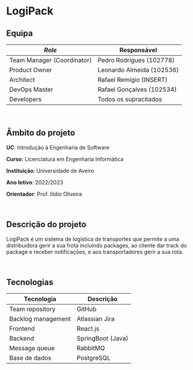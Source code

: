 # LogiPack

## Equipa
| *Role* | Responsável |
|-|-|
| Team Manager (Coordinator) | Pedro Rodrigues (102778) |
| Product Owner| Leonardo Almeida (102536) |
| Architect | Rafael Remígio (INSERT) |
| DevOps Master| Rafael Gonçalves (102534) |
| Developers | Todos os supracitados |

<br />

## Âmbito do projeto

**UC**: Introdução à Engenharia de Software

**Curso**: Licenciatura em Engenharia Informática

**Instituição**: Universidade de Aveiro

**Ano letivo**: 2022/2023

**Orientador**: Prof. Ilídio Oliveira

<br />

## Descrição do projeto

LogiPack é um sistema de logística de transportes que permite a uma distribuidora gerir a sua frota incluindo packages, ao cliente dar track do package e receber notificações, e aos transportadores gerir a sua rota.

<br />

## Tecnologias

| **Tecnologia** | **Descrição** |
|-|-|
| Team repository | GitHub |
| Backlog management | Atlassian Jira |
| Frontend | React.js |
| Backend | SpringBoot (Java) |
| Message queue | RabbitMQ |
| Base de dados | PostgreSQL |
